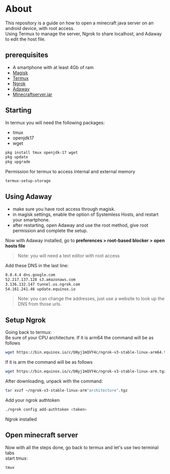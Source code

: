 # About
This repository is a guide on how to open a minecraft java server on an android device, with root access.   
Using Termux to manage the server, Ngrok to share localhost, and Adaway to edit the host file.

## prerequisites
- A smartphone with at least 4Gb of ram
- [Magisk](https://github.com/topjohnwu/Magisk)
- [Termux](https://github.com/termux/termux-app)
- [Ngrok](https://ngrok.com/download)
- [Adaway](https://github.com/AdAway/AdAway)
- [Minecraftserver.jar](https://www.minecraft.net/en-us/download/server)
## Starting
In termux you will need the following packages:
- tmux
- openjdk17
- wget
```sh
pkg install tmux openjdk-17 wget
pkg update 
pkg upgrade
```
Permission for termux to access internal and external memory
```sh
termux-setup-storage
```
## Using Adaway
- make sure you have root access through magisk.
- in magisk settings, enable the option of Systemless Hosts, and restart your smartphone.
- after restarting, open Adaway and use the root method, give root permission and complete the setup. 
      
Now with Adaway installed, go to **preferences > root-based blocker > open hosts file**   
> Note: you will need a text editor with root access      

Add these DNS in the last line:
```sh
8.8.4.4 dns.google.com
52.217.137.128 s3.amazonaws.com
3.136.132.147 tunnel.us.ngrok.com
54.161.241.46 update.equinox.io
```
> Note: you can change the addresses, just use a website to look up the DNS from those urls.
## Setup Ngrok
Going back to termux:   
 Be sure of your CPU architecture. If it is arm64 the command will be as follows
```sh
wget https://bin.equinox.io/c/bNyj1mQVY4c/ngrok-v3-stable-linux-arm64.tgz
```
If it is arm the command will be as follows
```sh
wget https://bin.equinox.io/c/bNyj1mQVY4c/ngrok-v3-stable-linux-arm.tgz
```
After downloading, unpack with the command:   
```sh
tar xvzf ~/ngrok-v3-stable-linux-arm"architecture".tgz
```
Add your ngrok authtoken
```sh
./ngrok config add-authtoken <token>
```
Ngrok installed
## Open minecraft server
Now with all the steps done, go back to termux and let's use two terminal tabs   
start tmux:
```sh
tmux
```
